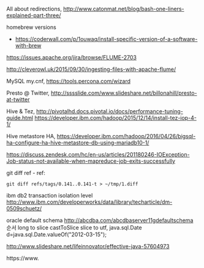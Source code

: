All about redirections, http://www.catonmat.net/blog/bash-one-liners-explained-part-three/

homebrew versions
- https://coderwall.com/p/1ouwaq/install-specific-version-of-a-software-with-brew

https://issues.apache.org/jira/browse/FLUME-2703

http://cleverowl.uk/2015/09/30/ingesting-files-with-apache-flume/

MySQL my.cnf, https://tools.percona.com/wizard

Presto @ Twitter, http://sssslide.com/www.slideshare.net/billonahill/presto-at-twitter

Hive & Tez, http://pivotalhd.docs.pivotal.io/docs/performance-tuning-guide.html
https://developer.ibm.com/hadoop/2015/12/14/install-tez-iop-4-1/

Hive metastore HA, https://developer.ibm.com/hadoop/2016/04/26/bigsql-ha-configure-ha-hive-metastore-db-using-mariadb10-1/

https://discuss.zendesk.com/hc/en-us/articles/201180246-IOException-Job-status-not-available-when-mapreduce-job-exits-successfully

git diff ref - ref:
```
git diff refs/tags/0.141..0.141-t > ~/tmp/1.diff
```

ibm db2 transaction isolation level http://www.ibm.com/developerworks/data/library/techarticle/dm-0509schuetz/

oracle default schema http://abcdba.com/abcdbaserver11gdefaultschema
순서 long to slice castToSlice 
slice to utf, 
 java.sql.Date d=java.sql.Date.valueOf("2012-03-15");

http://www.slideshare.net/lifeinnovator/effective-java-57604973

https://www.